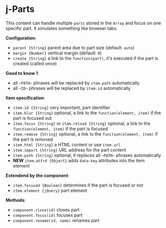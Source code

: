 # j-Parts

This content can handle multiple `parts` stored in the `Array` and focus on one specific part. It simulates something like browser tabs.

__Configuration__:

- `parent {String}` parent area due to part size (default: `auto`)
- `margin {Number}` vertical margin (default: `0`)
- `create {String}` a link to the `function(part)`, it's executed if the part is created (called once)

__Good to know 1__:

- all `~PATH~` phrases will be replaced by `item.path` automatically
- all `~ID~` phrases will be replaced by `item.id` automatically

__Item specification__:

- `item.id {String}` very important, part identifier
- `item.blur {String}` optional, a link to the `function(element, item)` if the part is focused out
- `item.focus {String}` or `item.reload {String}` optional, a link to the `function(element, item)` if the part is focused
- `item.remove {String}` optional, a link to the `function(element, item)` if the part is removed
- `item.html {String}` a HTML content or use `item.url`
- `item.import {String}` URL address for the part content
- `item.path {String}` optional, it replaces all `~PATH~` phrases automatically
- __NEW__ `item.attrd {Object}` adds `data-key` attributes into the item element

__Extendend by the component__:

- `item.focused {Boolean}` determines if the part is focused or not
- `item.element {jQuery}` part element

__Methods__:

- `component.close(id)` closes part
- `component.focus(id)` focuses part
- `component.rename(id, name)` renames part